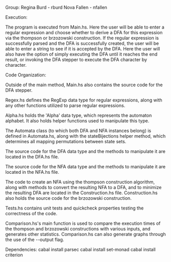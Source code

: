 Group:
Regina Burd - rburd
Nova Fallen - nfallen

Execution: 

The program is executed from Main.hs. Here the user will be able to enter a regular expression and
choose whether to derive a DFA for this expression via the thompson or brzozowski construction. If
the regular expression is successfully parsed and the DFA is successfully created, the user will be able
to enter a string to see if it is accepted by the DFA. Here the user will also have the option of simply executing
the DFA until it reaches the end result, or invoking the DFA stepper to execute the DFA character by character.

Code Organization:

Outside of the main method, Main.hs also contains the source code for the DFA stepper. 

Regex.hs defines the RegExp data type for regular expressions, along with any other functions 
utilized to parse regular expressions.

Alpha.hs holds the 'Alpha' data type, which represents the automaton alphabet. It also holds 
helper functions used to manipulate this type.

The Automata class (to which both DFA and NFA instances belong) is defined in Automata.hs, 
along with the stateBijections helper method, which determines all mapping permutations between state sets.

The source code for the DFA data type and the methods to manipulate it are located in the DFA.hs file. 

The source code for the NFA data type and the methods to manipulate it are located in the NFA.hs file.

The code to create an NFA using the thompson construction algorithm, along with methods to convert the 
resulting NFA to a DFA, and to minimize the resulting DFA are located in the Construction.hs file. 
Construction.hs also holds the source code for the brzozowski construction.   

Tests.hs contains unit tests and quickcheck properties testing the correctness of the code. 

Comparison.hs's main function is used to compare the execution times of the thompson and brzozowski constructions with
various inputs, and generates other statistics. Comparison.hs can also generate graphs through the use of the --output flag.


Dependencies: 
cabal install parsec
cabal install set-monad
cabal install criterion
